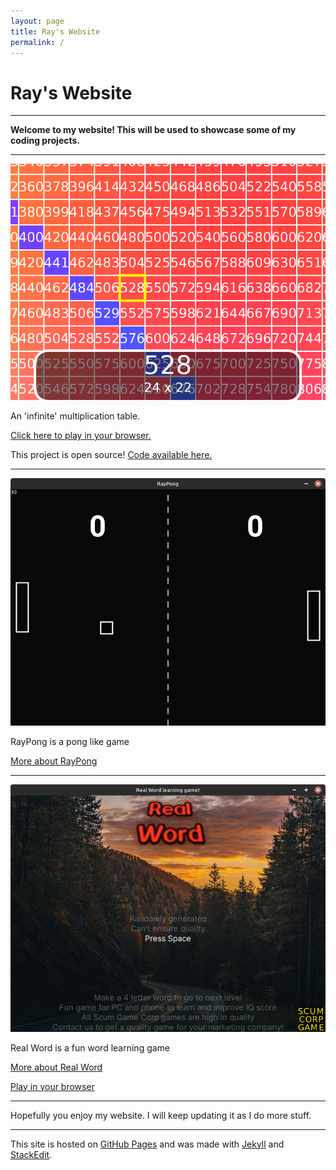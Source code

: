 ```yaml
---
layout: page
title: Ray's Website
permalink: /
---
```


# Ray's Website

---

**Welcome to my website! This will be used to showcase some of my coding projects.**

---
<img src="https://raw.githubusercontent.com/RayTheNoob/Infinite-Multiplication-Table/main/multiplicationS1.png" class="scaleimg"></img>

An 'infinite' multiplication table. 

[Click here to play in your browser.](https://raythenoob.github.io/website/pages/imt/index.html)

This project is open source! [Code available here.](https://github.com/RayTheNoob/Infinite-Multiplication-Table)

---
![ ](https://raw.githubusercontent.com/RayTheNoob/website/main/pages/rayPong/rpscreenshot.png)

RayPong is a pong like game

[More about RayPong](https://raythenoob.github.io/website/rayPong)

---
![Real Word](https://raw.githubusercontent.com/RayTheNoob/real-word/main/assets/Screenshot1.png)

Real Word is a fun word learning game

[More about Real Word](https://raythenoob.github.io/website/real-word)

[Play in your browser](https://raythenoob.github.io/website/pages/real-word/play/)

---
Hopefully you enjoy my website. I will keep updating it as I do more stuff.

---
This site is hosted on [GitHub Pages](https://github.io/) and was made with [Jekyll](https://jekyllrb.com/) and [StackEdit](https://stackedit.io/).
